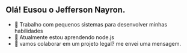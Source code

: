 ## Olá! Eusou o Jefferson Nayron. 

- 🔭 Trabalho com pequenos sistemas para desenvolver minhas habilidades
- 🌱 Atualmente estou aprendendo node.js
- 👯 vamos colaborar em um projeto legal? me envei uma mensagem. 
